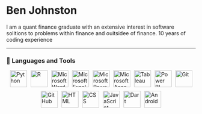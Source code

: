 # Ben Johnston

I am a quant finance graduate with an extensive interest in software solitions to problems within finance and ouitsidee of finance.
10 years of coding experience

---

### 🧰 Languages and Tools

<div style="display: flex; flex-wrap: wrap; justify-content: center; gap: 10px;">

  <img alt="Python" title="Python" width="45px" src="https://cdn.jsdelivr.net/gh/devicons/devicon/icons/python/python-plain.svg" />
  <img alt="R" title="R" width="45px" src="https://cdn.jsdelivr.net/gh/devicons/devicon/icons/r/r-original.svg" />
  <img alt="Microsoft Word" title="Microsoft Word" width="45px" src="https://upload.wikimedia.org/wikipedia/commons/f/fd/Microsoft_Office_Word_%282019%E2%80%93present%29.svg" />
  <img alt="Microsoft Excel" title="Microsoft Excel" width="45px" src="https://upload.wikimedia.org/wikipedia/commons/3/34/Microsoft_Office_Excel_%282019%E2%80%93present%29.svg" />
  <img alt="Microsoft PowerPoint" title="Microsoft PowerPoint" width="45px" src="https://upload.wikimedia.org/wikipedia/commons/0/0d/Microsoft_Office_PowerPoint_%282019%E2%80%93present%29.svg" />
  <img alt="Microsoft Access" title="Microsoft Access" width="45px" src="https://upload.wikimedia.org/wikipedia/commons/f/f1/Microsoft_Office_Access_%282019-present%29.svg" />
  <img alt="Tableau" title="Tableau" width="45px" src="https://cdn.worldvectorlogo.com/logos/tableau-software.svg" />
  <img alt="Power BI" title="Power BI" width="45px" src="https://upload.wikimedia.org/wikipedia/commons/c/cf/New_Power_BI_Logo.svg" />
  <img alt="Git" title="Git" width="45px" src="https://cdn.jsdelivr.net/gh/devicons/devicon/icons/git/git-original.svg" />
  <img alt="GitHub" title="GitHub" width="45px" src="https://cdn.jsdelivr.net/gh/devicons/devicon/icons/github/github-original.svg" />
  <img alt="HTML" title="HTML" width="45px" src="https://cdn.jsdelivr.net/gh/devicons/devicon@latest/icons/html5/html5-original.svg" />
  <img alt="CSS" title="CSS" width="45px" src="https://cdn.jsdelivr.net/gh/devicons/devicon@latest/icons/css3/css3-original.svg" />
  <img alt="JavaScript" title="JavaScript" width="45px" src="https://cdn.jsdelivr.net/gh/devicons/devicon/icons/javascript/javascript-plain.svg" />
  <img alt="Dart" title="Dart" width="45px" src="https://cdn.jsdelivr.net/gh/devicons/devicon@latest/icons/dart/dart-original.svg" />
  <img alt="Android" title="Android" width="45px" src="https://cdn.jsdelivr.net/gh/devicons/devicon@latest/icons/androidstudio/androidstudio-original.svg" />

</div>


<br />

#


